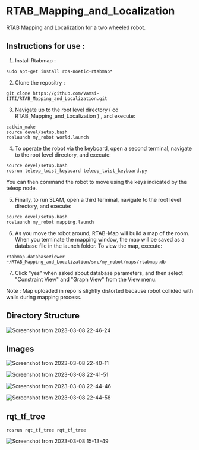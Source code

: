 # RTAB_Mapping_and_Localization

RTAB Mapping and Localization for a two wheeled robot.

## Instructions for use :

1. Install Rtabmap :
``` 
sudo apt-get install ros-noetic-rtabmap*
```

2. Clone the repositry :
``` 
git clone https://github.com/Vamsi-IITI/RTAB_Mapping_and_Localization.git 
```

3. Navigate up to the root level directory ( cd RTAB_Mapping_and_Localization ) , and execute:

```
catkin_make
source devel/setup.bash
roslaunch my_robot world.launch
```

4. To operate the robot via the keyboard, open a second terminal, navigate to the root level directory, and execute:

```
source devel/setup.bash
rosrun teleop_twist_keyboard teleop_twist_keyboard.py
```

You can then command the robot to move using the keys indicated by the teleop node.

5. Finally, to run SLAM, open a third terminal, navigate to the root level directory, and execute:

```
source devel/setup.bash
roslaunch my_robot mapping.launch
```

6. As you move the robot around, RTAB-Map will build a map of the room. When you terminate the mapping window, the map will be saved as a  database file in the launch folder. To view the map, execute:

```
rtabmap-databaseViewer ~/RTAB_Mapping_and_Localization/src/my_robot/maps/rtabmap.db

```

7. Click "yes" when asked about database parameters, and then select "Constraint View" and "Graph View" from the View menu.

Note : Map uploaded in repo is slightly distorted because robot collided with walls during mapping process.

## Directory Structure

![Screenshot from 2023-03-08 22-46-24](https://user-images.githubusercontent.com/92263050/223783537-99e757c9-ff07-426c-85ef-6889a52c04d7.png)

## Images 

![Screenshot from 2023-03-08 22-40-11](https://user-images.githubusercontent.com/92263050/223783618-30fec003-8320-4c35-9af6-a005f6637596.png)

![Screenshot from 2023-03-08 22-41-51](https://user-images.githubusercontent.com/92263050/223783663-f8c89fbe-cda9-4911-a99f-7cca5d2ed9ee.png)

![Screenshot from 2023-03-08 22-44-46](https://user-images.githubusercontent.com/92263050/223783692-726ccf82-9342-4e85-8410-a0363fb93c98.png)

![Screenshot from 2023-03-08 22-44-58](https://user-images.githubusercontent.com/92263050/223783736-7a293624-dc26-4f4a-a5ff-92ce1d228cd3.png)

## rqt_tf_tree 
``` rosrun rqt_tf_tree rqt_tf_tree ```

![Screenshot from 2023-03-08 15-13-49](https://user-images.githubusercontent.com/92263050/223716373-62287e83-9d16-46d9-a46f-62611ec72e61.png)

